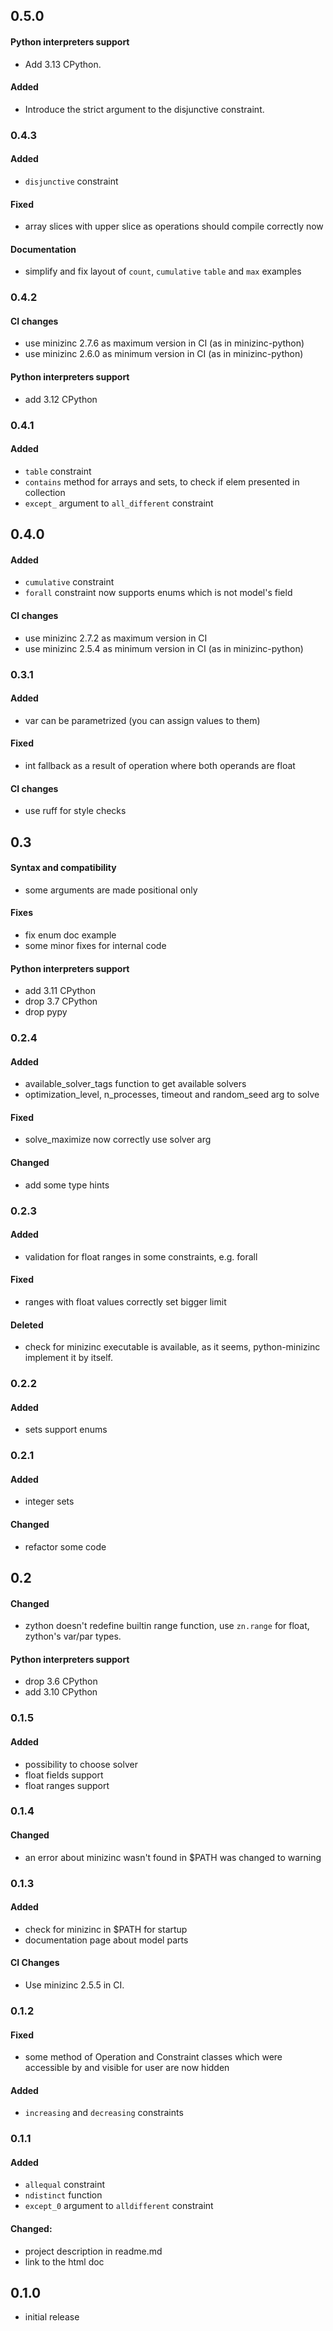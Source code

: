 ## 0.5.0
#### Python interpreters support
- Add 3.13 CPython.
#### Added
- Introduce the strict argument to the disjunctive constraint.


### 0.4.3
#### Added
- `disjunctive` constraint
#### Fixed
- array slices with upper slice as operations should compile correctly now
#### Documentation
- simplify and fix layout of ``count``, ``cumulative`` 
  ``table`` and ``max`` examples
 
### 0.4.2
#### CI changes
- use minizinc 2.7.6 as maximum version in CI (as in minizinc-python)
- use minizinc 2.6.0 as minimum version in CI (as in minizinc-python)
#### Python interpreters support
- add 3.12 CPython

### 0.4.1
#### Added
- ``table`` constraint
- ``contains`` method for arrays and sets, to check if elem presented
  in collection
- ``except_`` argument to ``all_different`` constraint

## 0.4.0
#### Added
- ``cumulative`` constraint
- ``forall`` constraint now supports enums which is not model's field
#### CI changes
- use minizinc 2.7.2 as maximum version in CI
- use minizinc 2.5.4 as minimum version in CI (as in minizinc-python)

### 0.3.1
#### Added
- var can be parametrized (you can assign values to them)
#### Fixed
- int fallback as a result of operation where both operands are float
#### CI changes
- use ruff for style checks

## 0.3
#### Syntax and compatibility
- some arguments are made positional only
#### Fixes
- fix enum doc example
- some minor fixes for internal code
#### Python interpreters support
- add 3.11 CPython
- drop 3.7 CPython
- drop pypy
 
### 0.2.4
#### Added
- available_solver_tags function to get available solvers
- optimization_level, n_processes, timeout and random_seed arg to solve
#### Fixed
- solve_maximize now correctly use solver arg
#### Changed
- add some type hints

### 0.2.3
#### Added
- validation for float ranges in some constraints, e.g. forall
#### Fixed
- ranges with float values correctly set bigger limit
#### Deleted
- check for minizinc executable is available, 
as it seems, python-minizinc implement it by itself. 

### 0.2.2
#### Added
- sets support enums

### 0.2.1
#### Added
- integer sets
#### Changed
- refactor some code

## 0.2
#### Changed
- zython doesn't redefine builtin range function, 
  use ``zn.range`` for float, zython's var/par types.
#### Python interpreters support
- drop 3.6 CPython
- add 3.10 CPython

### 0.1.5
#### Added
- possibility to choose solver
- float fields support
- float ranges support

### 0.1.4
#### Changed
- an error about minizinc wasn't found in $PATH was changed to warning

### 0.1.3
#### Added
- check for minizinc in $PATH for startup
- documentation page about model parts
#### CI Changes
- Use minizinc 2.5.5 in CI.


### 0.1.2
#### Fixed
- some method of Operation and Constraint classes which were
  accessible by and visible for user are now hidden
#### Added
- ``increasing`` and ``decreasing`` constraints
  
  
### 0.1.1
#### Added
- ``allequal`` constraint
- ``ndistinct`` function
- ``except_0`` argument to ``alldifferent`` constraint

#### Changed:
- project description in readme.md
- link to the html doc

## 0.1.0

- initial release
